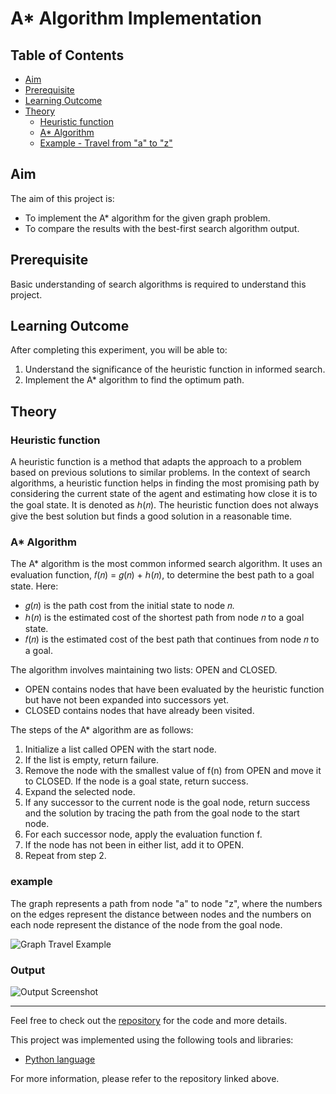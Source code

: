 # A* Algorithm Implementation

## Table of Contents
- [Aim](#aim)
- [Prerequisite](#prerequisite)
- [Learning Outcome](#learning-outcome)
- [Theory](#theory)
  - [Heuristic function](#heuristic-function)
  - [A* Algorithm](#a-algorithm)
  - [Example - Travel from "a" to "z"](#example)

## Aim
The aim of this project is:
- To implement the A* algorithm for the given graph problem.
- To compare the results with the best-first search algorithm output.

## Prerequisite
Basic understanding of search algorithms is required to understand this project.

## Learning Outcome
After completing this experiment, you will be able to:
1. Understand the significance of the heuristic function in informed search.
2. Implement the A* algorithm to find the optimum path.

## Theory

### Heuristic function
A heuristic function is a method that adapts the approach to a problem based on previous solutions to similar problems. In the context of search algorithms, a heuristic function helps in finding the most promising path by considering the current state of the agent and estimating how close it is to the goal state. It is denoted as ℎ(𝑛). The heuristic function does not always give the best solution but finds a good solution in a reasonable time.

### A* Algorithm
The A* algorithm is the most common informed search algorithm. It uses an evaluation function, 𝑓(𝑛) = 𝑔(𝑛) + ℎ(𝑛), to determine the best path to a goal state. Here:
- 𝑔(𝑛) is the path cost from the initial state to node 𝑛.
- ℎ(𝑛) is the estimated cost of the shortest path from node 𝑛 to a goal state.
- 𝑓(𝑛) is the estimated cost of the best path that continues from node 𝑛 to a goal.

The algorithm involves maintaining two lists: OPEN and CLOSED.
- OPEN contains nodes that have been evaluated by the heuristic function but have not been expanded into successors yet.
- CLOSED contains nodes that have already been visited.

The steps of the A* algorithm are as follows:
1. Initialize a list called OPEN with the start node.
2. If the list is empty, return failure.
3. Remove the node with the smallest value of f(n) from OPEN and move it to CLOSED. If the node is a goal state, return success.
4. Expand the selected node.
5. If any successor to the current node is the goal node, return success and the solution by tracing the path from the goal node to the start node.
6. For each successor node, apply the evaluation function f.
7. If the node has not been in either list, add it to OPEN.
8. Repeat from step 2.

### example
The graph represents a path from node "a" to node "z", where the numbers on the edges represent the distance between nodes and the numbers on each node represent the distance of the node from the goal node.

![Graph Travel Example](https://user-images.githubusercontent.com/57552973/207906432-79932d21-d7ca-434e-8a6a-e0cbc13ecd8f.png)

### Output
![Output Screenshot](https://user-images.githubusercontent.com/57552973/207906767-a7c1624a-eebb-4424-835f-5ed7dd0448b8.png)

---

Feel free to check out the [repository](https://github.com/Haleshot/AI-ML/tree/master/A_Star_Search) for the code and more details.

This project was implemented using the following tools and libraries:
- [Python language](https://www.python.org/)

For more information, please refer to the repository linked above.
